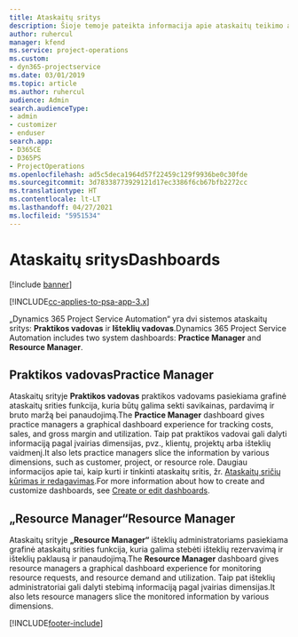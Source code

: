 ```yaml
---
title: Ataskaitų sritys
description: Šioje temoje pateikta informacija apie ataskaitų teikimo ataskaitų sritis, įtrauktas į „Dynamics 365 Project Service Automation“.
author: ruhercul
manager: kfend
ms.service: project-operations
ms.custom:
- dyn365-projectservice
ms.date: 03/01/2019
ms.topic: article
ms.author: ruhercul
audience: Admin
search.audienceType:
- admin
- customizer
- enduser
search.app:
- D365CE
- D365PS
- ProjectOperations
ms.openlocfilehash: ad5c5deca1964d57f22459c129f9936be0c30fde
ms.sourcegitcommit: 3d78338773929121d17ec3386f6cb67bfb2272cc
ms.translationtype: HT
ms.contentlocale: lt-LT
ms.lasthandoff: 04/27/2021
ms.locfileid: "5951534"
---
```

# <a name="dashboards"></a><span data-ttu-id="ad722-103">Ataskaitų sritys</span><span class="sxs-lookup"><span data-stu-id="ad722-103">Dashboards</span></span>

[!include [banner](../includes/psa-now-project-operations.md)]

[!INCLUDE[cc-applies-to-psa-app-3.x](../includes/cc-applies-to-psa-app-3x.md)]

<span data-ttu-id="ad722-104">„Dynamics 365 Project Service Automation“ yra dvi sistemos ataskaitų sritys: **Praktikos vadovas** ir **Išteklių vadovas**.</span><span class="sxs-lookup"><span data-stu-id="ad722-104">Dynamics 365 Project Service Automation includes two system dashboards: **Practice Manager** and **Resource Manager**.</span></span>

## <a name="practice-manager"></a><span data-ttu-id="ad722-105">Praktikos vadovas</span><span class="sxs-lookup"><span data-stu-id="ad722-105">Practice Manager</span></span> 

<span data-ttu-id="ad722-106">Ataskaitų srityje **Praktikos vadovas** praktikos vadovams pasiekiama grafinė ataskaitų srities funkcija, kuria būtų galima sekti savikainas, pardavimą ir bruto maržą bei panaudojimą.</span><span class="sxs-lookup"><span data-stu-id="ad722-106">The **Practice Manager** dashboard gives practice managers a graphical dashboard experience for tracking costs, sales, and gross margin and utilization.</span></span> <span data-ttu-id="ad722-107">Taip pat praktikos vadovai gali dalyti informaciją pagal įvairias dimensijas, pvz., klientų, projektų arba išteklių vaidmenį.</span><span class="sxs-lookup"><span data-stu-id="ad722-107">It also lets practice managers slice the information by various dimensions, such as customer, project, or resource role.</span></span> <span data-ttu-id="ad722-108">Daugiau informacijos apie tai, kaip kurti ir tinkinti ataskaitų sritis, žr. [Ataskaitų sričių kūrimas ir redagavimas](/dynamics365/customerengagement/on-premises/customize/create-edit-dashboards).</span><span class="sxs-lookup"><span data-stu-id="ad722-108">For more information about how to create and customize dashboards, see [Create or edit dashboards](/dynamics365/customerengagement/on-premises/customize/create-edit-dashboards).</span></span>

## <a name="resource-manager"></a><span data-ttu-id="ad722-109">„Resource Manager“</span><span class="sxs-lookup"><span data-stu-id="ad722-109">Resource Manager</span></span> 

<span data-ttu-id="ad722-110">Ataskaitų srityje **„Resource Manager“** išteklių administratoriams pasiekiama grafinė ataskaitų srities funkcija, kuria galima stebėti išteklių rezervavimą ir išteklių paklausą ir panaudojimą.</span><span class="sxs-lookup"><span data-stu-id="ad722-110">The **Resource Manager** dashboard gives resource managers a graphical dashboard experience for monitoring resource requests, and resource demand and utilization.</span></span> <span data-ttu-id="ad722-111">Taip pat išteklių administratoriai gali dalyti stebimą informaciją pagal įvairias dimensijas.</span><span class="sxs-lookup"><span data-stu-id="ad722-111">It also lets resource managers slice the monitored information by various dimensions.</span></span>


[!INCLUDE[footer-include](../includes/footer-banner.md)]